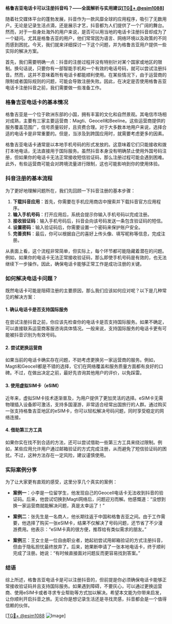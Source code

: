 **格鲁吉亚电话卡可以注册抖音吗？——全面解析与实用建议[[TG💪+ @esim1088](https://t.me/s/esim1088)]**

随着社交媒体平台的蓬勃发展，抖音作为一款风靡全球的应用程序，吸引了无数用户。无论是记录生活点滴，还是展示才艺，抖音都为人们提供了一个广阔的舞台。然而，对于一些身处海外的用户来说，是否可以用当地的电话卡注册抖音却成为了一个疑问。尤其是格鲁吉亚的用户，他们常常因为语言、网络环境以及政策的不同而感到困扰。今天，我们就来详细探讨一下这个问题，并为格鲁吉亚用户提供一些实际的解决方案。

首先，我们需要明确一点：抖音的注册过程并没有特别针对某个国家或地区的限制。换句话说，只要你有一部智能手机和一个有效的电话号码，就可以尝试注册抖音。然而，这并不意味着所有电话卡都能顺利使用。在某些情况下，由于运营商的限制或者国际规则的问题，可能会导致注册失败。因此，在决定是否使用格鲁吉亚电话卡注册抖音之前，我们需要做一些准备工作。

### 格鲁吉亚电话卡的基本情况

格鲁吉亚是一个位于欧洲东部的小国，拥有丰富的文化和自然景观。其电信市场相对成熟，主要有三家主要运营商：Magti、Geocell和Beeline。这些运营商提供的服务覆盖范围广，信号质量较好，且资费合理。对于大多数本地用户来说，选择合适的电话卡是非常重要的。但是，当涉及到跨国应用时，就需要考虑更多的因素。

格鲁吉亚电话卡通常是以本地手机号码的形式发放的。这意味着它们只能接收和拨打本地电话，无法直接用于国际服务。虽然抖音本身没有明确禁止使用外国号码注册，但如果你的电话卡无法正常接收短信验证码，那么注册过程可能会遇到困难。此外，有些运营商可能会对跨境流量进行限制，这也可能影响到你的使用体验。

### 抖音注册的基本流程

为了更好地理解问题所在，我们先回顾一下抖音注册的基本步骤：

1. **下载抖音应用**：首先，你需要在手机应用商店中搜索并下载抖音官方应用程序。
2. **输入手机号码**：打开应用后，系统会提示你输入手机号码以完成注册。
3. **接收验证码**：输入手机号码后，抖音会向该号码发送一条包含验证码的短信。
4. **设置密码**：输入验证码后，你需要设置一个密码来保护账户安全。
5. **完善资料**：最后，你可以根据自己的喜好上传头像、填写昵称等信息，完成注册。

从表面上看，这个流程非常简单，但实际上，每个环节都可能隐藏着潜在的问题。例如，如果你的电话卡无法正常接收验证码，那么即使手机号码是有效的，也无法继续下一步操作。因此，确保电话卡能够正常工作是成功注册的关键。

### 如何解决电话卡问题？

既然电话卡可能是阻碍注册的主要原因，那么我们应该如何应对呢？以下是几种常见的解决方案：

#### 1. 确认电话卡是否支持国际服务

在尝试注册抖音之前，你应该先检查你的电话卡是否支持国际服务。如果不确定，可以直接联系运营商客服咨询具体情况。一般来说，支持国际服务的电话卡更有可能被抖音识别为有效号码。

#### 2. 尝试更换运营商

如果当前的电话卡确实存在问题，不妨考虑更换另一家运营商的服务。例如，Magti和Geocell都是不错的选择，它们在网络覆盖和服务质量方面都有良好的口碑。不过，在做出决定之前，最好先咨询其他用户的评价，以免踩雷。

#### 3. 使用虚拟SIM卡（eSIM）

近年来，虚拟SIM卡技术逐渐普及，为用户提供了更加灵活的选择。eSIM卡无需物理插入设备即可激活，支持多国漫游，非常适合经常出国旅行的人群。通过购买一张支持格鲁吉亚地区的eSIM卡，你可以轻松解决号码问题，同时享受稳定的网络连接。

#### 4. 借助第三方工具

如果你实在找不到合适的方法，还可以尝试借助一些第三方工具来绕过限制。例如，某些应用允许用户通过邮箱验证的方式完成注册，从而避免了短信验证码的困扰。不过，这种方法存在一定风险，建议谨慎使用。

### 实际案例分享

为了让大家更有直观的感受，这里分享几个真实的案例：

- **案例一**：小李是一位留学生，他发现自己的Geocell电话卡无法收到抖音的验证码。后来，他尝试切换到Magti网络后，问题迎刃而解。他感慨道：“没想到换一家运营商就能解决问题，真是太幸运了！”

- **案例二**：张先生是一名商人，他长期往返于中国和格鲁吉亚之间。由于工作需要，他选择了购买一张eSIM卡，结果不仅解决了号码问题，还节省了不少漫游费用。他表示：“eSIM卡真的很方便，推荐给有类似需求的朋友。”

- **案例三**：王女士是一位自由职业者，她起初尝试用邮箱验证的方式注册抖音，但由于隐私担忧最终放弃了。后来，她果断申请了一张本地电话卡，终于顺利完成了注册。她说：“有时候直接面对问题反而更容易找到答案。”

### 结语

综上所述，格鲁吉亚电话卡是可以注册抖音的，但前提是你必须确保电话卡能够正常接收验证码并且支持国际服务。如果遇到障碍，不要灰心，可以通过更换运营商、使用eSIM卡或者寻求专业帮助等方式加以解决。希望本文能为你带来启发，让你顺利开启抖音之旅。无论你是想记录生活还是寻找灵感，抖音都会是一个值得信赖的伙伴。

[[TG💪+ @esim1088](https://t.me/s/esim1088) ![Image](https://i.postimg.cc/4NQfJmqS/Snipaste-2025-05-13-00-14-12.png)]
